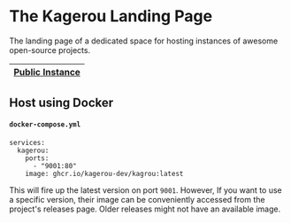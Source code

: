 # The Kagerou Landing Page
The landing page of a dedicated space for hosting instances of awesome open-source projects.


| [Public Instance](https://kagerou.dev/)  |
|-------------------------------------------|

## Host using Docker

#### **`docker-compose.yml`**
```
services:
  kagerou:
    ports:
      - "9001:80"
    image: ghcr.io/kagerou-dev/kagrou:latest
```

This will fire up the latest version on port `9001`.
However, If you want to use a specific version,
their image can be conveniently accessed from the project's releases page.
Older releases might not have an available image.
